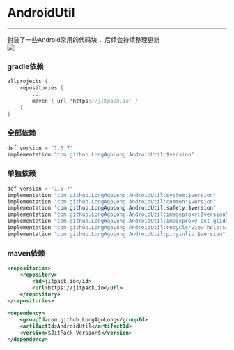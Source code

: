 # AndroidUtil

------

封装了一些Android常用的代码块 ，后续会持续整理更新  
[![](https://jitpack.io/v/LongAgoLong/AndroidUtil.svg)](https://jitpack.io/#LongAgoLong/AndroidUtil)  

### gradle依赖

```java
allprojects {
	repositories {
		...
		maven { url 'https://jitpack.io' }
	}
}
```
### 全部依赖

```java
def version = "1.6.7"
implementation "com.github.LongAgoLong:AndroidUtil:$version"
```
### 单独依赖

```java
def version = "1.6.7"
implementation "com.github.LongAgoLong.AndroidUtil:system:$version"
implementation "com.github.LongAgoLong.AndroidUtil:common:$version"
implementation 'com.github.LongAgoLong.AndroidUtil:safety:$version"
implementation "com.github.LongAgoLong.AndroidUtil:imageproxy:$version"
implementation "com.github.LongAgoLong.AndroidUtil:imageproxy-ext-glide:$version"
implementation "com.github.LongAgoLong.AndroidUtil:recyclerview-help:$version"
implementation "com.github.LongAgoLong.AndroidUtil:pinyinlib:$version"
```
### maven依赖

```xml
<repositories>
	<repository>
		<id>jitpack.io</id>
		<url>https://jitpack.io</url>
	</repository>
</repositories>
```
```xml
<dependency>
	<groupId>com.github.LongAgoLong</groupId>
	<artifactId>AndroidUtil</artifactId>
	<version>$JitPack-Version$</version>
</dependency>
```
